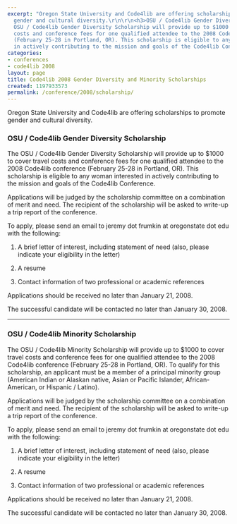 ```yaml
---
excerpt: "Oregon State University and Code4lib are offering scholarships to promote
  gender and cultural diversity.\r\n\r\n<h3>OSU / Code4lib Gender Diversity Scholarship</h3>\r\n\r\nThe
  OSU / Code4lib Gender Diversity Scholarship will provide up to $1000 to cover travel
  costs and conference fees for one qualified attendee to the 2008 Code4lib conference
  (February 25-28 in Portland, OR). This scholarship is eligible to any woman interested
  in actively contributing to the mission and goals of the Code4lib Conference. \r\n\r"
categories:
- conferences
- code4lib 2008
layout: page
title: Code4lib 2008 Gender Diversity and Minority Scholarships
created: 1197933573
permalink: /conference/2008/scholarship/
---
```

Oregon State University and Code4lib are offering scholarships to promote gender and cultural diversity.

<h3>OSU / Code4lib Gender Diversity Scholarship</h3>

The OSU / Code4lib Gender Diversity Scholarship will provide up to $1000 to cover travel costs and conference fees for one qualified attendee to the 2008 Code4lib conference (February 25-28 in Portland, OR). This scholarship is eligible to any woman interested in actively contributing to the mission and goals of the Code4lib Conference.

Applications will be judged by the scholarship committee on a combination of merit and need. The recipient of the scholarship will be asked to write-up a trip report of the conference.

To apply, please send an email to jeremy dot frumkin at oregonstate dot edu with the following:

1) A brief letter of interest, including statement of need (also, please indicate your eligibility in the letter)

2) A resume

3) Contact information of two professional or academic references

Applications should be received no later than January 21, 2008.

The successful candidate will be contacted no later than January 30, 2008.

----

<h3>OSU / Code4lib Minority Scholarship</h3>

The OSU / Code4lib Minority Scholarship will provide up to $1000 to cover travel costs and conference fees for one qualified attendee to the 2008 Code4lib conference (February 25-28 in Portland, OR). To qualify for this scholarship, an applicant must be a member of a principal minority group (American Indian or Alaskan native, Asian or Pacific Islander, African-American, or Hispanic / Latino).

Applications will be judged by the scholarship committee on a combination of merit and need. The recipient of the scholarship will be asked to write-up a trip report of the conference.

To apply, please send an email to jeremy dot frumkin at oregonstate dot edu with the following:

1) A brief letter of interest, including statement of need (also, please indicate your eligibility in the letter)

2) A resume

3) Contact information of two professional or academic references

Applications should be received no later than January 21, 2008.

The successful candidate will be contacted no later than January 30, 2008.


